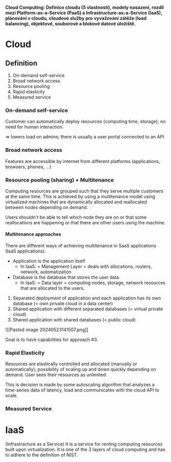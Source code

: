 **Cloud Computing: Definice cloudu (5 vlastností), modely nasazení, rozdíl mezi Platform-as-a-Service (PaaS) a Infrastructure-as-a-Service (IaaS), plánování v cloudu, cloudové služby pro vyvažování zátěže (load balancing), objektové, souborové a blokové datové úložiště.**

# Cloud
## Definition
1. On-demand self-service
2. Broad network access
3. Resource pooling
4. Rapid elasticity
5. Measured service
### On-demand self-service
Customer can automatically deploy resources (computing time, storage); no need for human interaction.

=> lowers load on admins; there is usually a user portal connected to an API
### Broad network access
Features are accessible by internet from different platforms (applications, browsers, phones, ...)
### Resource pooling (sharing) + Multitenance
Computing resources are grouped such that they serve multiple customers at the same time. This is achieved by using a multitenance model using virtualized machines that are dynamically allocated and reallocated between nodes depending on demand.

Users shouldn't be able to tell which node they are on or that some reallocations are happening or that there are other users using the machine.
#### Multitenance approaches
There are different ways of achieving multitenance in SaaS applications (IaaS applications):
- Application is the application itself
	- In IaaS: = Management Layer = deals with allocations, routers, network, automatization
- Database is the database that stores the user data
	- In IaaS: = Data layer = computing nodes, storage, network resources that are allocated to the users.
1. Separated deployment of application and each application has its own database (= own private cloud in a data center)
2. Shared application with different separated databases (= virtual private cloud)
3. Shared application with shared databases (= public cloud)

![[Pasted image 20240523141507.png]]

Goal is to have capabilities for approach #3.
### Rapid Elasticity
Resources are elastically controlled and allocated (manually or automatically); possibility of scaling up and down quickly depending on demand. User sees their resources as unlimited.

This is decision is made by some autoscaling algorithm that analyzes a time-series data of latency, load and communicates with the cloud API to scale.
### Measured Service

# IaaS
(Infrastracture as a Service)
It is a service for renting computing resources built upon virtualization.
It is one of the 3 layers of cloud computing and has to adhere to the definition of NIST.